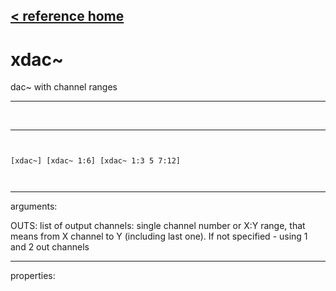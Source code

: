 [< reference home](ceammc_lib.html)
---

# xdac~


dac~ with channel ranges

---

<br>


---


```


[xdac~] [xdac~ 1:6] [xdac~ 1:3 5 7:12]

            
```

---
arguments:

OUTS: list of output channels: single channel number or X:Y
            range, that means from X channel to Y (including last one). If not specified - using 1
            and 2 out channels<br>

---
properties:


